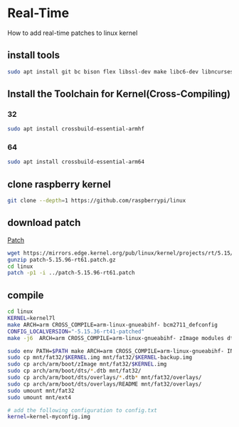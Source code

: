 # Real-Time
How to add real-time patches to linux kernel

## install tools

```sh
sudo apt install git bc bison flex libssl-dev make libc6-dev libncurses5-dev
```

## Install the Toolchain for Kernel(Cross-Compiling)

### 32

```sh
sudo apt install crossbuild-essential-armhf
```

### 64

```sh
sudo apt install crossbuild-essential-arm64
```

## clone raspberry kernel

```sh
git clone --depth=1 https://github.com/raspberrypi/linux
```

## download patch

[Patch](https://mirrors.edge.kernel.org/pub/linux/kernel/projects/rt/5.15/older/)

```sh
wget https://mirrors.edge.kernel.org/pub/linux/kernel/projects/rt/5.15/patch-5.15.96-rt61.patch.gz
gunzip patch-5.15.96-rt61.patch.gz
cd linux
patch -p1 -i ../patch-5.15.96-rt61.patch
```

## compile


```sh
cd linux
KERNEL=kernel7l
make ARCH=arm CROSS_COMPILE=arm-linux-gnueabihf- bcm2711_defconfig
CONFIG_LOCALVERSION="-5.15.36-rt41-patched"
make -j6  ARCH=arm CROSS_COMPILE=arm-linux-gnueabihf- zImage modules dtbs
```

```sh
sudo env PATH=$PATH make ARCH=arm CROSS_COMPILE=arm-linux-gnueabihf- INSTALL_MOD_PATH=mnt/ext4 modules_install
sudo cp mnt/fat32/$KERNEL.img mnt/fat32/$KERNEL-backup.img
sudo cp arch/arm/boot/zImage mnt/fat32/$KERNEL.img
sudo cp arch/arm/boot/dts/*.dtb mnt/fat32/
sudo cp arch/arm/boot/dts/overlays/*.dtb* mnt/fat32/overlays/
sudo cp arch/arm/boot/dts/overlays/README mnt/fat32/overlays/
sudo umount mnt/fat32
sudo umount mnt/ext4
```

```sh
# add the following configuration to config.txt
kernel=kernel-myconfig.img
```